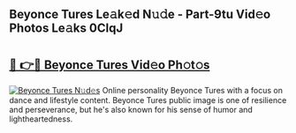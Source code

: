 ## Beyonce Tures Le𝚊k𝚎d N𝚞𝚍e - Part-9tu Vid𝚎o Photos Le𝚊ks 0ClqJ

# <h2><a href="http://fbf4o7u.evod.top/?m=Beyonce+Tures">🔗 👉🔴 Beyonce Tures Vid𝚎o Ph𝚘t𝚘s</a></h2>

[![Beyonce Tures N𝚞d𝚎s](https://i.imgur.com/8V9OHl7.gif)](http://fbf4o7u.evod.top/?m=Beyonce+Tures)
Online personality Beyonce Tures with a focus on dance and lifestyle content. Beyonce Tures public image is one of resilience and perseverance, but he's also known for his sense of humor and lightheartedness. 
